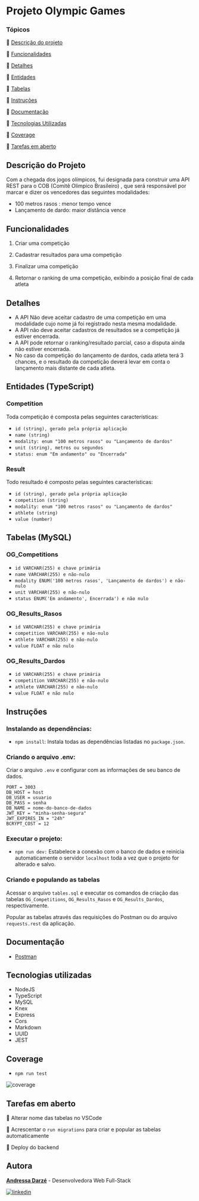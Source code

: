 # Projeto Olympic Games

### Tópicos
:small_blue_diamond: [Descrição do projeto](#descrição-do-projeto)

:small_blue_diamond: [Funcionalidades](#funcionalidades)

:small_blue_diamond: [Detalhes](#detalhes)

:small_blue_diamond: [Entidades](#entidades-typescript)

:small_blue_diamond: [Tabelas](#tabelas-mysql)

:small_blue_diamond: [Instruções](#instruções)

:small_blue_diamond: [Documentação](#documentação)

:small_blue_diamond: [Tecnologias Utilizadas](#tecnologias-utilizadas)

:small_blue_diamond: [Coverage](#coverage)

:small_blue_diamond: [Tarefas em aberto](#tarefas-em-aberto)


## Descrição do Projeto
Com a chegada dos jogos olímpicos, fui designada para construir uma API REST para o COB (Comitê Olímpico Brasileiro)
, que será responsável por marcar e dizer os vencedores das seguintes modalidades:
  - 100 metros rasos : menor tempo vence
  - Lançamento de dardo: maior distância vence
  
## Funcionalidades

1. Criar uma competição

2. Cadastrar resultados para uma competição

3. Finalizar uma competição

4. Retornar o ranking de uma competição, exibindo a posição final de cada atleta

## Detalhes
- A API Não deve aceitar cadastro de uma competição em uma modalidade cujo nome já foi registrado nesta mesma modalidade.
- A API não deve aceitar cadastros de resultados se a competição já estiver encerrada.
- A API pode retornar o ranking/resultado parcial, caso a disputa ainda não estiver encerrada.
- No caso da competição do lançamento de dardos, cada atleta terá 3 chances, e o resultado da competição deverá levar em conta o lançamento mais distante de cada atleta.
  
## Entidades (TypeScript)

### Competition
Toda competição é composta pelas seguintes características:
   - `id (string), gerado pela própria aplicação`
   - `name (string)`
   - `modality: enum "100 metros rasos" ou "Lançamento de dardos"`
   - `unit (string), metros ou segundos`
   - `status: enum "Em andamento" ou "Encerrada"`
    
### Result
Todo resultado é composto pelas seguintes características:
   - `id (string), gerado pela própria aplicação`
   - `competition (string)`
   - `modality: enum "100 metros rasos" ou "Lançamento de dardos"`
   - `athlete (string)`
   - `value (number)`
   
## Tabelas (MySQL)

### OG_Competitions

-   `id VARCHAR(255) e chave primária`
-   `name VARCHAR(255) e não-nulo`
-   `modality ENUM('100 metros rasos', 'Lançamento de dardos') e não-nulo`
-   `unit VARCHAR(255) e não-nulo`
-   `status ENUM('Em andamento', Encerrada') e não nulo`


### OG_Results_Rasos

-   `id VARCHAR(255) e chave primária`
-   `competition VARCHAR(255) e não-nulo`
-   `athlete VARCHAR(255) e não-nulo`
-   `value FLOAT e não nulo`

### OG_Results_Dardos

-   `id VARCHAR(255) e chave primária`
-   `competition VARCHAR(255) e não-nulo`
-   `athlete VARCHAR(255) e não-nulo`
-   `value FLOAT e não nulo`

## Instruções

### Instalando as dependências:
-   `npm install`:
    Instala todas as dependências listadas no `package.json`.

### Criando o arquivo .env:

Criar o arquivo `.env` e configurar com as informações de seu banco de dados.

```
PORT = 3003
DB_HOST = host
DB_USER = usuario
DB_PASS = senha
DB_NAME = nome-do-banco-de-dados
JWT_KEY = "minha-senha-segura"
JWT_EXPIRES_IN = "24h"
BCRYPT_COST = 12
```

### Executar o projeto:

-   `npm run dev:`
Estabelece a conexão com o banco de dados e reinicia automaticamente o servidor `localhost` toda a vez que o projeto for alterado e salvo.

### Criando e populando as tabelas

Acessar o arquivo `tables.sql` e executar os comandos de criação das tabelas `OG_Competitions`, `OG_Results_Rasos` e `OG_Results_Dardos`, respectivamente.

Popular as tabelas através das requisições do Postman ou do arquivo `requests.rest` da aplicação.

## Documentação
- [Postman](https://documenter.getpostman.com/view/21556158/2s8YYEMPaK)

## Tecnologias utilizadas
  -   NodeJS
  -   TypeScript
  -   MySQL
  -   Knex
  -   Express
  -   Cors
  -   Markdown
  -   UUID
  -   JEST


## Coverage
- `npm run test`

![coverage](https://user-images.githubusercontent.com/104744597/213477504-83f6504a-69b4-474a-ad87-b36a112e428a.png)


## Tarefas em aberto
:memo: Alterar nome das tabelas no VSCode

:memo: Acrescentar o `run migrations` para criar e popular as tabelas automaticamente

:memo: Deploy do backend
  
## Autora
 [**Andressa Darzé**](https://github.com/andressadarze) - Desenvolvedora Web Full-Stack
 
 
 [![linkedin](https://img.shields.io/badge/linkedin-0A66C2?style=for-the-badge&logo=linkedin&logoColor=white)](https://www.linkedin.com/in/andressadarze)
